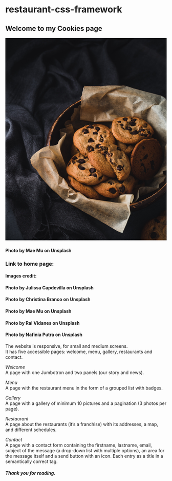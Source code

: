 # restaurant-css-framework

## Welcome to my Cookies page

[![Cookies basket](mae-mu.jpg "Cookies photo by Mae-Mu on Unsplash")](mae.mu.jpg) 
#### Photo by Mae Mu on Unsplash

### Link to home page: 


#### Images credit:

#### Photo by Julissa Capdevilla on Unsplash 
#### Photo by Christina Branco on Unsplash
#### Photo by Mae Mu on Unsplash

#### Photo by Rai Vidanes on Unsplash 
#### Photo by Nafinia Putra on Unsplash

The website is responsive, for small and medium screens.    
It has five accessible pages: welcome, menu, gallery, restaurants and contact.   

_Welcome_    
A page with one Jumbotron and two panels (our story and news).   

_Menu_     
A page with the restaurant menu in the form of a grouped list with badges.   

_Gallery_        
A page with a gallery of minimum 10 pictures and a pagination (3 photos per page).   

_Restaurant_      
A page about the restaurants (it’s a franchise) with its addresses, a map, and different schedules.   

_Contact_      
A page with a contact form containing the firstname, lastname, email, subject of the message (a drop-down list with multiple options), an area for the message itself and a send button with an icon. Each entry as a title in a semantically correct tag.   

##### Thank you for reading.
